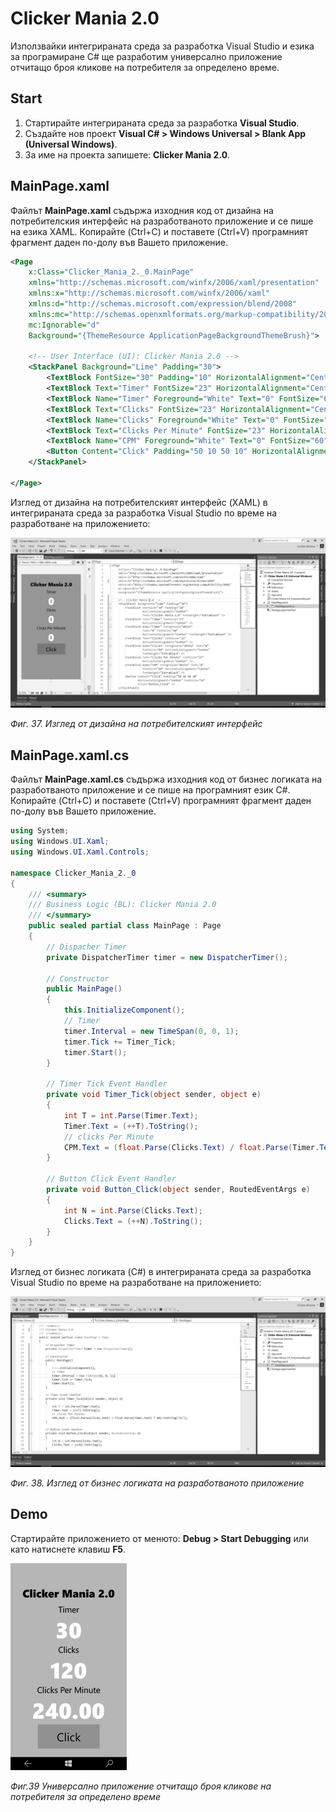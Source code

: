 # Clicker Mania 2.0

Използвайки интегрираната среда за разработка Visual Studio и езика за програмиране C\# ще разработим универсално приложение отчитащо броя кликове на потребителя за определено време.

## Start

1. Стартирайте интегрираната среда за разработка **Visual Studio**. 
2. Създайте нов проект **Visual C\# &gt; Windows Universal &gt; Blank App \(Universal Windows\)**. 
3. За име на проекта запишете: **Clicker Mania 2.0**.

## MainPage.xaml

Файлът **MainPage.xaml** съдържа изходния код от дизайна на потребителския интерфейс на разработваното приложение и се пише на езика XAML. Копирайте \(Ctrl+C\) и поставете \(Ctrl+V\) програмният фрагмент даден по-долу във Вашето приложение.

```xml
<Page
    x:Class="Clicker_Mania_2._0.MainPage"
    xmlns="http://schemas.microsoft.com/winfx/2006/xaml/presentation"
    xmlns:x="http://schemas.microsoft.com/winfx/2006/xaml"
    xmlns:d="http://schemas.microsoft.com/expression/blend/2008"
    xmlns:mc="http://schemas.openxmlformats.org/markup-compatibility/2006"
    mc:Ignorable="d"
    Background="{ThemeResource ApplicationPageBackgroundThemeBrush}">

    <!-- User Interface (UI): Clicker Mania 2.0 -->
    <StackPanel Background="Lime" Padding="30">
        <TextBlock FontSize="30" Padding="10" HorizontalAlignment="Center" Text="Clicker Mania 2.0" FontWeight="ExtraBlack" />
        <TextBlock Text="Timer" FontSize="23" HorizontalAlignment="Center" />
        <TextBlock Name="Timer" Foreground="White" Text="0" FontSize="60" HorizontalAlignment="Center" FontWeight="ExtraBlack" />
        <TextBlock Text="Clicks" FontSize="23" HorizontalAlignment="Center" />
        <TextBlock Name="Clicks" Foreground="White" Text="0" FontSize="60" HorizontalAlignment="Center" FontWeight="ExtraBlack" />
        <TextBlock Text="Clicks Per Minute" FontSize="23" HorizontalAlignment="Center" />
        <TextBlock Name="CPM" Foreground="White" Text="0" FontSize="60" HorizontalAlignment="Center" FontWeight="ExtraBlack" />
        <Button Content="Click" Padding="50 10 50 10" HorizontalAlignment="Center" FontSize="32" Click="Button_Click" />
    </StackPanel>

</Page>
```

Изглед от дизайна на потребителският интерфейс \(XAML\) в интегрираната среда за разработка Visual Studio по време на разработване на приложението:

![](/chapter1/37.png)

_Фиг. 37. Изглед от дизайна на потребителският интерфейс_

## MainPage.xaml.cs

Файлът **MainPage.xaml.cs** съдържа изходния код от бизнес логиката на разработваното приложение и се пише на програмният език C\#. Копирайте \(Ctrl+C\) и поставете \(Ctrl+V\) програмният фрагмент даден по-долу във Вашето приложение.

```cs
using System;
using Windows.UI.Xaml;
using Windows.UI.Xaml.Controls;

namespace Clicker_Mania_2._0
{
    /// <summary>
    /// Business Logic (BL): Clicker Mania 2.0
    /// </summary>
    public sealed partial class MainPage : Page
    {
        // Dispacher Timer
        private DispatcherTimer timer = new DispatcherTimer();

        // Constructor
        public MainPage()
        {
            this.InitializeComponent();
            // Timer
            timer.Interval = new TimeSpan(0, 0, 1);
            timer.Tick += Timer_Tick;
            timer.Start();
        }

        // Timer Tick Event Handler
        private void Timer_Tick(object sender, object e)
        {
            int T = int.Parse(Timer.Text);
            Timer.Text = (++T).ToString();
            // clicks Per Minute
            CPM.Text = (float.Parse(Clicks.Text) / float.Parse(Timer.Text) * 60).ToString("N2");
        }

        // Button Click Event Handler
        private void Button_Click(object sender, RoutedEventArgs e)
        {
            int N = int.Parse(Clicks.Text);
            Clicks.Text = (++N).ToString();
        }
    }
}
```

Изглед от бизнес логиката \(C\#\) в интегрираната среда за разработка Visual Studio по време на разработване на приложението:

![](/chapter1/38.png)

_Фиг. 38. Изглед от бизнес логиката на разработваното приложение_

## Demo 

Стартирайте приложението от менюто: **Debug &gt; Start Debugging** или като натиснете клавиш **F5**.

![](/chapter1/39.png)

_Фиг.39 Универсално приложение отчитащо броя кликове на потребителя за определено време_

